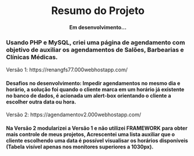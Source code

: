 <h1 align="center"> Resumo do Projeto </h1>
<h4 align="center">Em desenvolvimento...</h4>
<h3>Usando <strong>PHP e MySQL</strong>, criei uma página de agendamento com objetivo de auxiliar os agendamentos de Salões, Barbearias e Clínicas Médicas. </h3>
  Versão 1: https://renangfs77.000webhostapp.com/
<h4>Desafios no desenvolvimento: Impedir agendamentos no mesmo dia e horário, a solução foi quando o cliente marca em um horário já existente no banco de dados,
é acionada um alert-box orientando o cliente a escolher outra data ou hora.</h4>
  Versão 2: https://agendamentov2.000webhostapp.com/
<h4>Na Versão 2 modularizei a Versão 1 e não utilizei FRAMEWORK para obter mais controle de meus projetos, Acrescentei uma lista auxiliar que o cliente escolhendo uma 
  data é possível visualisar os horários disponíveis (Tabela visível apenas nos monitores superiores a 1030px).</h4>



 

